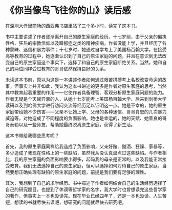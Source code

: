 # 《你当像鸟飞往你的山》读后感

在深圳大仟里商场的西西弗书店里站了三个多小时，读完了这本书。

书中主要讲述了作者逐渐离开自己的原生家庭的经历。十七岁前，由于父亲的偏执性格、狂热的宗教信仰以及躁郁症之类的精神疾病，作者没能上学，并且经历了各种蒙昧、迷信和暴力事件；十七岁时，她通过自学考上了美国杨百翰大学，在接受高等教育的过程中，她逐渐认识到了自己的原生家庭的问题，并且在意识到无法改变自己的原生家庭这个事实下，选择了和自己的原生家庭断绝关系。当然，她和自己的两位同样受过教育的哥哥依然保持良好的关系。

未读这本书前，原以为这是一本讲述作者如何通过艰苦拼搏考上名校改变命运的故事，但事实上并非如此，我认为这本书讲述的更多是作者对原生家庭的思考，当然其中教育起着重要的作用——它使作者具备理智、客观分析原生家庭问题的能力。作者无疑是个天赋异禀的人，从她十七岁能考上美国杨百翰大学、后来到剑桥大学读研以及到哈佛大学进行访问交流等经历足以证明这一点。她是不幸的，她的原生家庭带给她不少伤害——父亲不让她上学、父母的各种迷信、哥哥肖恩的几次暴力威迫等，对她造成了不同程度的负面影响。她也是幸运的，她的天赋、她善良的哥哥泰勒以及一些师友，帮助她最终脱离原生家庭，获得了新生活。

这本书带给我哪些思考呢？

首先，我的原生家庭同样给我造成了负面影响，父亲好赌、酗酒、狂躁、家暴等，多少造成了我现在性格上的一些缺陷，虽然我从没认真盘点过这些缺陷。与作者相比，我的原生家庭的负面影响要小得多，起码我的母亲是正常的，以及我能正常接受教育。我们无法选择自己的原生家庭，但可以选择如何对待自己的原生家庭，当然要想正确处理有缺陷的原生家庭的问题，前提是我们要有足够的理性。

其次，我想到了自己的求学经历。书中描述了作者如何结合自己的生活经历选择了自己的研究题目，也提到了休谟等哲学家的名字，我大学时也曾想读完这些哲学家的著作，但事实上一本也没读完。现在毕业已经四年了，还是一本也没读。人生苦短，想读的书就尽快去读吧，想研究的问题就尽快去研究吧。
